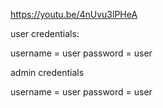 https://youtu.be/4nUvu3lPHeA



user credentials:

username = user
password = user


admin credentials

username = user
password = user